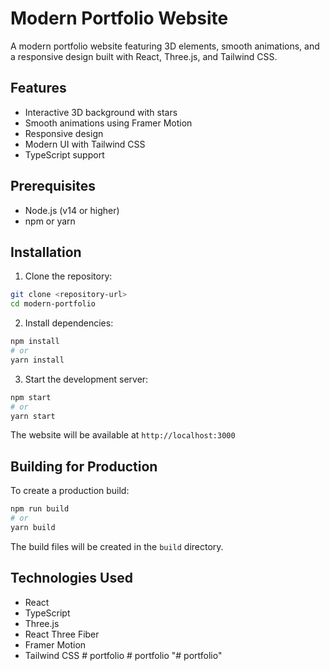 # Modern Portfolio Website

A modern portfolio website featuring 3D elements, smooth animations, and a responsive design built with React, Three.js, and Tailwind CSS.

## Features

- Interactive 3D background with stars
- Smooth animations using Framer Motion
- Responsive design
- Modern UI with Tailwind CSS
- TypeScript support

## Prerequisites

- Node.js (v14 or higher)
- npm or yarn

## Installation

1. Clone the repository:
```bash
git clone <repository-url>
cd modern-portfolio
```

2. Install dependencies:
```bash
npm install
# or
yarn install
```

3. Start the development server:
```bash
npm start
# or
yarn start
```

The website will be available at `http://localhost:3000`

## Building for Production

To create a production build:

```bash
npm run build
# or
yarn build
```

The build files will be created in the `build` directory.

## Technologies Used

- React
- TypeScript
- Three.js
- React Three Fiber
- Framer Motion
- Tailwind CSS # portfolio
#   p o r t f o l i o  
 "# portfolio" 
